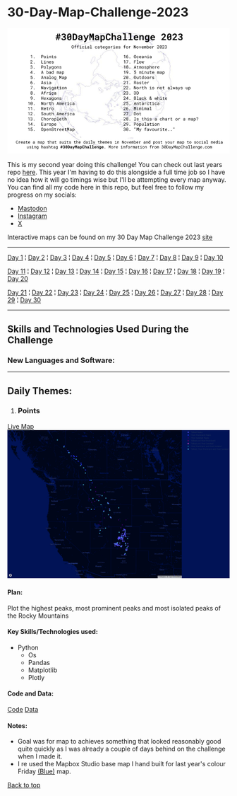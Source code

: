 # 30-Day-Map-Challenge-2023

![30DayMapChallenge.com](https://github.com/VikkiWalls/30-Day-Map-Challenge-2023/blob/main/Map%20Themes.png "Map Themes")

This is my second year doing this challenge! You can check out last years repo [here](https://github.com/VikkiWalls/30-Day-Map-Challenge-2022). This year I'm having to do this alongside a full time job so I have no idea how it will go timings wise but I'll be attempting every map anyway.
You can find all my code here in this repo, but feel free to follow my progress on my socials:
* [Mastodon](https://tech.lgbt/@DataScienceNot2)
* [Instagram](https://www.instagram.com/datasciencenot2/)
* [X](https://twitter.com/datasciencenot2)

Interactive maps can be found on my 30 Day Map Challenge 2023 [site]()

***
[Day 1](#points)  ¦  [Day 2](#lines)   ¦  [Day 3](#polygons)   ¦  [Day 4](#a-bad-map) ¦  [Day 5](#analog-map) ¦  [Day 6](#asia) ¦  [Day 7](#navigation)  ¦  [Day 8](#africa)  ¦  [Day 9](#hexagons)   ¦  [Day 10](#north-america)

[Day 11](#retro)  ¦  [Day 12](#south-america)  ¦  [Day 13](#choropleth) ¦  [Day 14](#europe)  ¦  [Day 15](#openstreetmap) ¦  [Day 16](#oceana)   ¦  [Day 17](#flow) ¦  [Day 18](#atmosphere) ¦  [Day 19](#5-minute-map)  ¦  [Day 20](#outdoors)

[Day 21](#raster) ¦  [Day 22](#north-is-not-always-up)   ¦  [Day 23](#3d)  ¦  [Day 24](#black-&-white)   ¦  [Day 25](#antarctica)  ¦  [Day 26](#minimal)   ¦  [Day 27](#dot)  ¦  [Day 28](#is-this-a-chart-or-a-map)  ¦  [Day 29](#population)   ¦  [Day 30](#"my-favourite...")

***

## Skills and Technologies Used During the Challenge

### New Languages and Software:

***

## Daily Themes:
1. ### Points
[Live Map](https://vikkiwalls.github.io/30-Day-Map-Challenge-2023-Live/Day%201.html)
![Points Map](https://github.com/VikkiWalls/30-Day-Map-Challenge-2023/blob/main/Map%20Images/Day%201.png?raw=true "Day 1 - Points Map")

#### Plan:
Plot the highest peaks, most prominent peaks and most isolated peaks of the Rocky Mountains

#### Key Skills/Technologies used:
* Python
    * Os
    * Pandas
    * Matplotlib
    * Plotly

#### Code and Data:
[Code](https://github.com/VikkiWalls/30-Day-Map-Challenge-2023/blob/main/Code/Day%201.ipynb)
[Data](https://github.com/VikkiWalls/30-Day-Map-Challenge-2023/tree/main/Other%20Files/Hand%20Collated%20Data)

#### Notes:
* Goal was for map to achieves something that looked reasonably good quite quickly as I was already a couple of days behind on the challenge when I made it.
* I re used the Mapbox Studio base map I hand built for last year's colour Friday [(Blue)](https://github.com/VikkiWalls/30-Day-Map-Challenge-2022#colour-friday-blue) map.

[Back to top](#30-day-map-challenge-2023)